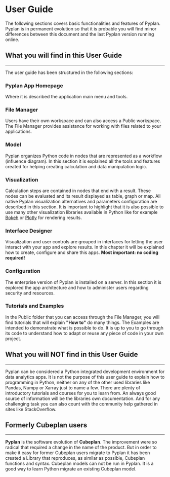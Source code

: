 # **User Guide**

The following sections covers basic functionalities and features of Pyplan.
Pyplan is in permanent evolution so that it is probable you will find minor differences between this document and the last Pyplan version running online.

## **What you will find in this User Guide**
-------------
The user guide has been structured in the following sections:
### Pyplan App Homepage
Where it is described the application main menu and tools.
### File Manager
Users have their own workspace and can also access a Public workspace. The File Manager provides assistance for working with files related to your applications.
### Model
Pyplan organizes Python code in nodes that are represented as a workflow (influence diagram). In this section it is explained all the tools and features created for helping creating calculation and data manipulation logic.
### Visualization
Calculation steps are contained in nodes that end with a result. These nodes can be evaluated and its result displayed as table, graph or map.
All native Pyplan visualization alternatives and parameters configuration are described in this section. 
It is important to highlight that it is also possible to use many other visualization libraries available in Python like for example [Bokeh](https://bokeh.pydata.org/en/latest/) or [Plotly](https://github.com/plotly/plotly.py) for rendering results.

### Interface Designer
Visualization and user controls are grouped in interfaces for letting the user interact with your app and explore results. In this chapter it will be explained how to create, configure and share this apps. **Most important: no coding required!**

### Configuration
The enterprise version of Pyplan is installed on a server. In this section it is explored the app architecture and how to administer users regarding security and resources.

### Tutorials and Examples
In the Public folder that you can access through the File Manager, you will find tutorials that will explain **"How to"** do many things.
The Examples are intended to demonstrate what is possible to do. It is up to you to go through its code to understand how to adapt or reuse any piece of code in your own project.

## **What you will NOT find in this User Guide**
-------------
Pyplan can be considered a Python integrated development environment for data analytics apps. It is not the purpose of this user guide to explain how to programming in Python, neither on any of the other used libraries like Pandas, Numpy or Xarray just to name a few.
There are plenty of introductory tutorials and courses for you to learn from.
An always good source of information will be the libraries own documentation.
And for any challenging task you can also count with the community help gathered in sites like StackOverflow.

## **Formerly Cubeplan users**
-------------
**Pyplan** is the software evolution of **Cubeplan**. The improvement were so radical that required a change in the name of the product. But in order to make it easy for former Cubeplan users migrate to Pyplan it has been created a Library that reproduces, as similar as possible, Cubeplan functions and syntax.
Cubeplan models can not be run in Pyplan. It is a good way to learn Python migrate an existing Cubeplan model.
<!--stackedit_data:
eyJoaXN0b3J5IjpbLTkzOTUyNTk1MCwxMDQ5Njk3NzY3LDc3Mj
E1MDUzNCwzOTA5MTMxMzQsMTE5NTc1NTUzMywyMDY1NTI2OTk4
LC0yNjA1NjgxNTUsMTAxODYyMjk0OCwxNDExNzc0MjA2LDEzOD
I1ODI5MTEsLTEyNzM0NzY0NjAsLTE4MDIzMDM1ODRdfQ==
-->